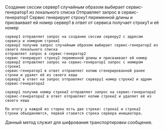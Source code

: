 Создание сессии 
    сервер1 случайным образом выбирает сервис-генератор1 из локального списка
    Отправляет запрос в сервис-генератор1
    Сервис генерирует строку1 переменной длины и присваивает ей номер
    сервер1 в ответ от сервиса получает строку1 и её номер

    сервер1 отправляет запрос на создание сессии серверу2 с адресом сервиса и номером строки1
    сервер2 получив запрос случайным образом выбирает сервис-генератор2 из своего локального списка
    отправляет запрос в сервис-генератор2
    сервис генерирует строку2 переменной длины и присваивает ей номер
    сервер2 отправляет запрос на сервис-генератор1 запрос с номером строки1
    сервис-генератор1 в ответ отправляет копию сгенерированной ранее строки и удаяет её из своего кеша
    сервер2 в ответ на запрос отправляет серверу1 номер строки2 и адрем сервис-генератора2

    сервер1 получив номер строки2 отправляет запрос на сервис-генератора2
    сервис-генератора2 в ответ отправляет копию строки2 и удаляет её из своего кеша

    По итогу у каждой из сторон есть две строки: строка1 и строка2
    Строки объединяются, первой ставится строка сервера инициатора.

Данный метод служит для шифрования транспортировки сообщения.